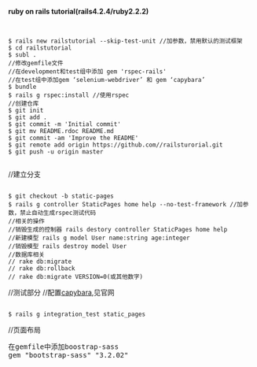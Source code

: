 **ruby on rails tutorial(rails4.2.4/ruby2.2.2)**
<pre><code>

$ rails new railstutorial --skip-test-unit //加参数，禁用默认的测试框架
$ cd railstutorial
$ subl .
//修改gemfile文件
//在development和test组中添加 gem 'rspec-rails'
//在test组中添加gem ‘selenium-webdriver’ 和 gem ‘capybara’
$ bundle
$ rails g rspec:install //使用rspec
//创建仓库
$ git init
$ git add .
$ git commit -m 'Initial commit'
$ git mv README.rdoc README.md
$ git commit -am 'Improve the README'
$ git remote add origin https://github.com/<username>/railsturorial.git
$ git push -u origin master

</code></pre>

//建立分支
<pre><code>
$ git checkout -b static-pages
$ rails g controller StaticPages home help --no-test-framework //加参数，禁止自动生成rspec测试代码
//相关的操作
//销毁生成的控制器 rails destory controller StaticPages home help
//新建模型 rails g model User name:string age:integer
//销毁模型 rails destroy model User
//数据库相关
// rake db:migrate
// rake db:rollback
// rake db:migrate VERSION=0(或其他数字)
</code></pre>

//测试部分
//配置[capybara](https://github.com/jnicklas/capybara),见官网
<pre><code>
$ rails g integration_test static_pages
</code></pre>

//页面布局
<pre>
在gemfile中添加boostrap-sass
gem "bootstrap-sass" "3.2.02"
</pre>

